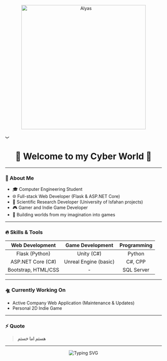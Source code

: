 <p align="center">
  <img src="https://capsule-render.vercel.app/api?type=venom&height=300&color=gradient&customColorList=30,60,190,45&text=Alyas&reversal=false&animation=twinkling&strokeWidth=1&section=header" alt="Alyas" width="400"/>
</p>
پ
<h1 align="center">👋 Welcome to my Cyber World 👾</h1>

---

### 🧠 About Me

- 🎓 Computer Engineering Student
- 🌐 Full-stack Web Developer (Flask & ASP.NET Core)
- 🚀 Scientific Research Developer (University of Isfahan projects)
- 🎮 Gamer and Indie Game Developer
- 🧠 Building worlds from my imagination into games

---

### 🔥 Skills & Tools

| Web Development | Game Development | Programming |
| :-------------: | :---------------: | :---------: |
| Flask (Python) | Unity (C#) | Python |
| ASP.NET Core (C#) | Unreal Engine (basic) | C#, CPP |
| Bootstrap, HTML/CSS | - | SQL Server |

---

### 🛸 Currently Working On

- Active Company Web Application (Maintenance & Updates)
- Personal 2D Indie Game

---

### ⚡ Quote

> **هستم اما خستم**

---

<p align="center">
  <img src="https://readme-typing-svg.herokuapp.com?font=Fira+Code&duration=4000&pause=1000&color=0FF0FC&center=true&vCenter=true&multiline=true&width=600&height=100&lines=Building+Worlds+From+My+Mind;Escaping+Reality+Through+Code+and+Games..." alt="Typing SVG" />
</p>

